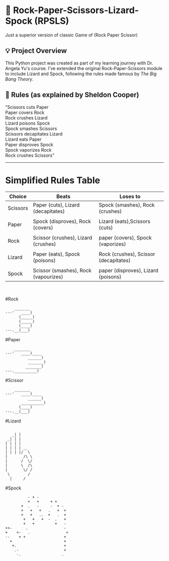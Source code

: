 # 🧠 Rock-Paper-Scissors-Lizard-Spock (RPSLS)
Just a superior version of classic Game of (Rock Paper Scissor)

## 💡 Project Overview

This Python project was created as part of my learning journey with Dr. Angela Yu's course. I’ve extended the original Rock-Paper-Scissors module to include Lizard and Spock, following the rules made famous by *The Big Bang Theory*.


## 📜 Rules (as explained by Sheldon Cooper)
"Scissors cuts Paper  
Paper covers Rock  
Rock crushes Lizard  
Lizard poisons Spock  
Spock smashes Scissors  
Scissors decapitates Lizard  
Lizard eats Paper  
Paper disproves Spock  
Spock vaporizes Rock  
Rock crushes Scissors"

---

# Simplified Rules Table

| Choice       | Beats                                | Loses to                              |
|--------------|--------------------------------------|---------------------------------------|
|  Scissors	   | Paper (cuts), Lizard (decapitates)   | Spock (smashes), Rock (crushes)       |
|              |                                      |                                       |
|  Paper   	   | 	Spock (disproves), Rock (covers)    | Lizard (eats),Scissors (cuts)         |
|              |                                      |                                       |
|  Rock        | Scissor (crushes), Lizard (crushes)  | paper (covers), Spock (vaporizes)     |
|              |                                      |                                       |
|  Lizard 	   | Paper (eats), Spock (poisons)        | Rock (crushes), Scissor (decapitates) |
|              |                                      |                                       |
|  Spock       | Scissor (smashes), Rock (vapourizes) | paper (disproves), Lizard (poisons)   |





⠀⠀⠀⠀⠀⠀⠀⠀

                                       
          
              
                                       
#Rock
~~~
    _______
---'   ____)
      (_____)
      (_____)
      (____)
---.__(___)

~~~


#Paper

~~~
    _______
---'   ____)____
          ______)
          _______)
         _______)
---.__________)

~~~
#Scissor

~~~
    _______
---'   ____)____
          ______)
       __________)
      (____)
---.__(___)⠀⠀⠀⠀⠀⠀⠀⠀⠀⠀⠀

~~~
                                                         
#Lizard

~~~
  
   _| |
 _| | |
| | | |
| | | | __
| | | |/  \
|       /\ \
|      /  \/
|      \  /\
|       \/ /
 \        /
  |     /

~~~

#Spock   

~~~
          - + -                
          +   +     + +        
       +  .   -     -  + -        
       +   +   +   .   +  +        
       +   +   ..  +   .  +        
        +   +   +  -  .   +        
        +   +         +   -  
++-      .                -        
+    +-   .                +        
--    + +                 +        
  +                       +        
   +.                     +        
    .-                    +        
     -.                  .         
 
~~~
